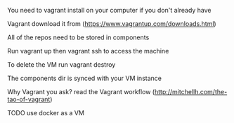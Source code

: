 You need to vagrant install on your computer if you don't already have

Vagrant download it from (https://www.vagrantup.com/downloads.html)

All of the repos need to be stored in components

Run vagrant up then vagrant ssh to access the machine

To delete the VM run vagrant destroy

The components dir is synced with your VM instance

Why Vagrant you ask? read the Vagrant workflow (http://mitchellh.com/the-tao-of-vagrant)

TODO use docker as a VM
